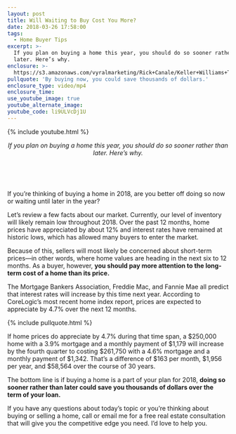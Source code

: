 ```yaml
---
layout: post
title: Will Waiting to Buy Cost You More?
date: 2018-03-26 17:58:00
tags:
  - Home Buyer Tips
excerpt: >-
  If you plan on buying a home this year, you should do so sooner rather than
  later. Here’s why.
enclosure: >-
  https://s3.amazonaws.com/vyralmarketing/Rick+Canale/Keller+Williams+The+Costs+of+Waiting+to+Buy+Until+Later.mp4
pullquote: 'By buying now, you could save thousands of dollars.'
enclosure_type: video/mp4
enclosure_time:
use_youtube_image: true
youtube_alternate_image:
youtube_code: li9ULVcDj1U
---
```


{% include youtube.html %}

<center><em>If you plan on buying a home this year, you should do so sooner rather than later. Here&rsquo;s why.</em></center>

&nbsp;

&nbsp;

If you’re thinking of buying a home in 2018, are you better off doing so now or waiting until later in the year?

Let’s review a few facts about our market. Currently, our level of inventory will likely remain low throughout 2018. Over the past 12 months, home prices have appreciated by about 12% and interest rates have remained at historic lows, which has allowed many buyers to enter the market.

Because of this, sellers will most likely be concerned about short-term prices—in other words, where home values are heading in the next six to 12 months. As a buyer, however, **you should pay more attention to the long-term cost of a home than its price.**

The Mortgage Bankers Association, Freddie Mac, and Fannie Mae all predict that interest rates will increase by this time next year. According to CoreLogic’s most recent home index report, prices are expected to appreciate by 4.7% over the next 12 months.

{% include pullquote.html %}

If home prices do appreciate by 4.7% during that time span, a $250,000 home with a 3.9% mortgage and a monthly payment of $1,179 will increase by the fourth quarter to costing $261,750 with a 4.6% mortgage and a monthly payment of $1,342. That’s a difference of $163 per month, $1,956 per year, and $58,564 over the course of 30 years.

The bottom line is if buying a home is a part of your plan for 2018, **doing so sooner rather than later could save you thousands of dollars over the term of your loan.**

If you have any questions about today’s topic or you’re thinking about buying or selling a home, call or email me for a free real estate consultation that will give you the competitive edge you need. I’d love to help you.